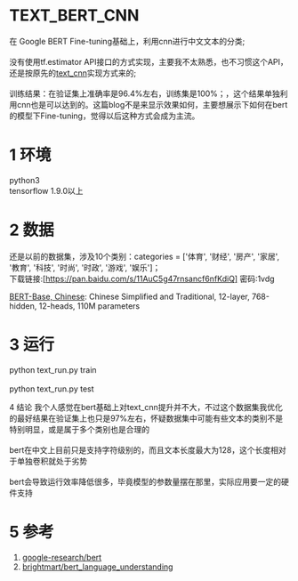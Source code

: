 # TEXT_BERT_CNN
在 Google BERT Fine-tuning基础上，利用cnn进行中文文本的分类;<br>
<br>
没有使用tf.estimator API接口的方式实现，主要我不太熟悉，也不习惯这个API，还是按原先的[text_cnn](https://github.com/cjymz886/text-cnn)实现方式来的;<br>
<br>
训练结果：在验证集上准确率是96.4%左右，训练集是100%；，这个结果单独利用cnn也是可以达到的。这篇blog不是来显示效果如何，主要想展示下如何在bert的模型下Fine-tuning，觉得以后这种方式会成为主流。<br>

1 环境
=
python3<br>
tensorflow 1.9.0以上

2 数据
=
还是以前的数据集，涉及10个类别：categories = \['体育', '财经', '房产', '家居', '教育', '科技', '时尚', '时政', '游戏', '娱乐']；<br>
下载链接:[https://pan.baidu.com/s/11AuC5g47rnsancf6nfKdiQ] 密码:1vdg<br>

[BERT-Base, Chinese](https://storage.googleapis.com/bert_models/2018_11_03/chinese_L-12_H-768_A-12.zip): Chinese Simplified and Traditional, 12-layer, 768-hidden, 12-heads, 110M parameters

3 运行
=
python text_run.py train<br>
<br>
python text_run.py test<br>

4 结论
我个人感觉在bert基础上对text_cnn提升并不大，不过这个数据集我优化的最好结果在验证集上也只是97%左右，怀疑数据集中可能有些文本的类别不是特别明显，或是属于多个类别也是合理的<br>
<br>
bert在中文上目前只是支持字符级别的，而且文本长度最大为128，这个长度相对于单独卷积就处于劣势<br>
<br>
bert会导致运行效率降低很多，毕竟模型的参数量摆在那里，实际应用要一定的硬件支持<br>

5 参考
=
1. [google-research/bert](https://arxiv.org/abs/1408.5882)
2. [brightmart/bert_language_understanding](https://github.com/brightmart/bert_language_understanding)
